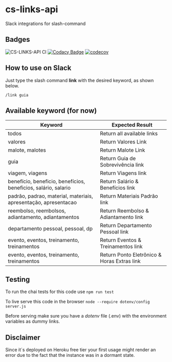 # cs-links-api

Slack integrations for slash-command

## Badges
![CS-LINKS-API CI](https://github.com/concretesolutions/cs-links-api/workflows/CS-LINKS-API%20CI/badge.svg)
[![Codacy Badge](https://app.codacy.com/project/badge/Grade/6bc4338017a147f7b18f9d1f853981a5)](https://www.codacy.com/manual/concrete/cs-links-api?utm_source=github.com&amp;utm_medium=referral&amp;utm_content=concretesolutions/cs-links-api&amp;utm_campaign=Badge_Grade)
[![codecov](https://codecov.io/gh/concretesolutions/cs-links-api/branch/master/graph/badge.svg)](https://codecov.io/gh/concretesolutions/cs-links-api)

## How to use on Slack

Just type the slash command **link** with the desired keyword, as shown below.

`/link guia`

## Available keyword (for now)

| Keyword                                                         | Expected Result                             |
| --------------------------------------------------------------- | ------------------------------------------- |
| todos                                                           | Return all available links                  |
| valores                                                         | Return Valores Link                         |
| malote, malotes                                                 | Return Malote Link                          |
| guia                                                            | Return Guia de Sobrevivência link           |
| viagem, viagens                                                 | Return Viagens link                         |
| benefício, beneficio, benefícios, beneficios, salário, salario  | Return Salário & Benefícios link            |
| padrão, padrao, material, materiais, apresentação, apresentacao | Return Materiais Padrão link                |
| reembolso, reembolsos, adiantamento, adiantamentos              | Return Reembolso & Adiantamento link        |
| departamento pessoal, pessoal, dp                               | Return Departamento Pessoal     link        |
| evento, eventos, treinamento, treinamentos                      | Return Eventos & Treinamentos   link        |
| evento, eventos, treinamento, treinamentos                      | Return Ponto Eletrônico & Horas Extras link |

## Testing

To run the chai tests for this code use
```npm run test```

To live serve this code in the browser
```node --require dotenv/config server.js```

Before serving make sure you have a _dotenv_ file (.env) with the environment variables as dummy links.

## **Disclaimer**

 Since it´s deployed on Heroku free tier your first usage might render an error due to the fact that the instance was in a dormant state.
